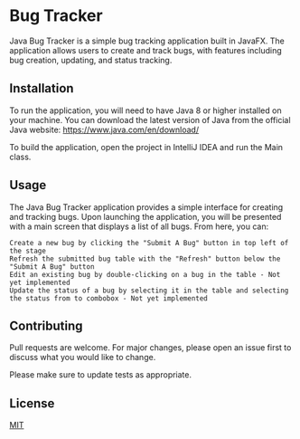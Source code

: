 # Bug Tracker

Java Bug Tracker is a simple bug tracking application built in JavaFX. 
The application allows users to create and track bugs, with features including bug creation, updating, and status tracking.

## Installation

To run the application, you will need to have Java 8 or higher installed on your machine. 
You can download the latest version of Java from the official Java website: https://www.java.com/en/download/

To build the application, open the project in IntelliJ IDEA and run the Main class.

## Usage


The Java Bug Tracker application provides a simple interface for creating and tracking bugs.
Upon launching the application, you will be presented with a main screen that displays a list of all bugs. From here, you can:

    Create a new bug by clicking the "Submit A Bug" button in top left of the stage
    Refresh the submitted bug table with the "Refresh" button below the "Submit A Bug" button
    Edit an existing bug by double-clicking on a bug in the table - Not yet implemented
    Update the status of a bug by selecting it in the table and selecting the status from to combobox - Not yet implemented

## Contributing

Pull requests are welcome. For major changes, please open an issue first
to discuss what you would like to change.

Please make sure to update tests as appropriate.

## License

[MIT](https://choosealicense.com/licenses/mit/)